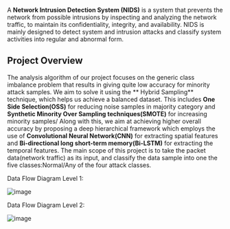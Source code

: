 A **Network Intrusion Detection System (NIDS)** is a system that prevents the
network from possible intrusions by inspecting and analyzing the network
traffic, to maintain its confidentiality, integrity, and availability. NIDS is mainly
designed to detect system and intrusion attacks and classify system activities into
regular and abnormal form. 

## Project Overview
The analysis algorithm of our project focuses on the generic class imbalance problem
that results in giving quite low accuracy for minority attack samples. We aim to
solve it using the ** Hybrid Sampling** technique, which helps us achieve a balanced
dataset. This includes **One Side Selection(OSS)** for reducing noise samples
in majority category and **Synthetic Minority Over Sampling techniques(SMOTE)** for
increasing minority samples/ Along with this, we aim at achieving higher overall accuracy by proposing
a deep hierarchical framework which employs the use of **Convolutional Neural Network(CNN)** for extracting spatial features and **Bi-directional long short-term memory(Bi-LSTM)** for extracting the temporal features.
The main scope of this project is to take the packet data(network traffic)
as its input, and classify the data sample into one the five classes:Normal/Any of
the four attack classes.

Data Flow Diagram Level 1: 

![image](https://github.com/user-attachments/assets/24c00e43-a156-40b5-838e-472ea6482462)

Data Flow Diagram Level 2: 

![image](https://github.com/user-attachments/assets/01e1134e-a2d1-4be0-bdb6-b0f148295c0d)

